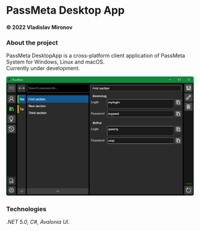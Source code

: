 # PassMeta Desktop App
#### © 2022 Vladislav Mironov


### About the project
PassMeta DesktopApp is a cross-platform client application of PassMeta System for Windows, Linux and macOS.
<br>
Currently under development.


![screenshot](docs/Screenshot.png)


### Technologies
*.NET 5.0, C#, Avalonia UI.*